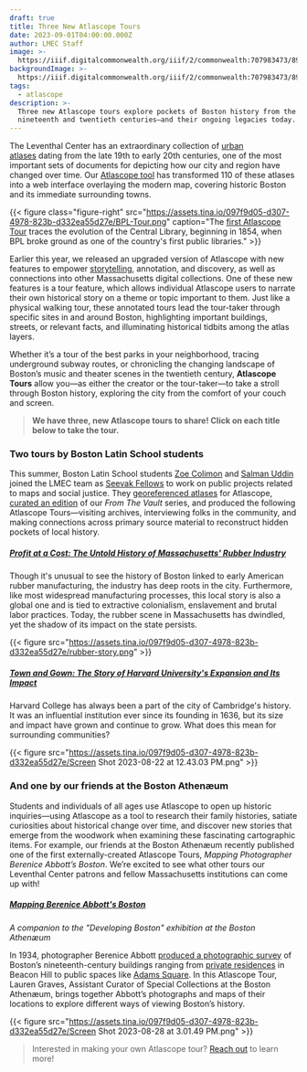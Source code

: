 ```yaml
---
draft: true
title: Three New Atlascope Tours
date: 2023-09-01T04:00:00.000Z
author: LMEC Staff
image: >-
  https://iiif.digitalcommonwealth.org/iiif/2/commonwealth:707983473/895,1051,7271,3643/1200,/0/default.jpg
backgroundImage: >-
  https://iiif.digitalcommonwealth.org/iiif/2/commonwealth:707983473/895,1051,7271,3643/1200,/0/default.jpg
tags:
  - atlascope
description: >-
  Three new Atlascope tours explore pockets of Boston history from the
  nineteenth and twentieth centuries—and their ongoing legacies today.
---
```


The Leventhal Center has an extraordinary collection of [urban atlases](https://collections.leventhalmap.org/search?utf8=%E2%9C%93\&f%5Bcollection_name_ssim%5D%5B%5D=Urban+Maps+%28Collection+of+Distinction%29\&f%5Bsubject_facet_ssim%5D%5B%5D=Boston+%28Mass.%29--Maps\&search_field=dummy_range\&range%5Bdate_facet_yearly_itim%5D%5Bbegin%5D=1860\&range%5Bdate_facet_yearly_itim%5D%5Bend%5D=1950\&commit=Apply) dating from the late 19th to early 20th centuries, one of the most important sets of documents for depicting how our city and region have changed over time. Our [Atlascope tool](https://www.atlascope.org/) has transformed 110 of these atlases into a web interface overlaying the modern map, covering historic Boston and its immediate surrounding towns.

{{< figure class="figure-right" src="https://assets.tina.io/097f9d05-d307-4978-823b-d332ea55d27e/BPL-Tour.png" caption="The [first Atlascope Tour](https://www.atlascope.org/#/view:tour$tour:346059865907527756) traces the evolution of the Central Library, beginning in 1854, when BPL broke ground as one of the country's first public libraries." >}}

Earlier this year, we released an upgraded version of Atlascope with new features to empower [storytelling](https://www.atlascope.org), annotation, and discovery, as well as connections into other Massachusetts digital collections. One of these new features is a tour feature, which allows individual Atlascope users to narrate their own historical story on a theme or topic important to them. Just like a physical walking tour, these annotated tours lead the tour-taker through specific sites in and around Boston, highlighting important buildings, streets, or relevant facts, and illuminating historical tidbits among the atlas layers.

Whether it’s a tour of the best parks in your neighborhood, tracing underground subway routes, or chronicling the changing landscape of Boston’s music and theater scenes in the twentieth century, **Atlascope Tours** allow you—as either the creator or the tour-taker—to take a stroll through Boston history, exploring the city from the comfort of your couch and screen.

> **We have three, new Atlascope tours to share! Click on each title below to take the tour.**

### Two tours by Boston Latin School students

This summer, Boston Latin School students [Zoe Colimon](https://www.leventhalmap.org/about/people/zoe-colimon/) and [Salman Uddin](https://www.leventhalmap.org/about/people/salman-uddin/) joined the LMEC team as [Seevak Fellows](https://www.bls.org/apps/news/show_news.jsp?REC_ID=860904\&id=0) to work on public projects related to maps and social justice. They [georeferenced atlases](https://cartinal.leventhalmap.org/guides/georeference.html#background-information) for Atlascope, [curated an edition](https://www.leventhalmap.org/articles/ftv-highlights-map-projections/) of our *From The Vault* series, and produced the following Atlascope Tours—visiting archives, interviewing folks in the community, and making connections across primary source material to reconstruct hidden pockets of local history.

##### [Profit at a Cost: The Untold History of Massachusetts' Rubber Industry](https://www.atlascope.org)

Though it's unusual to see the history of Boston linked to early American rubber manufacturing, the industry has deep roots in the city. Furthermore, like most widespread manufacturing processes, this local story is also a global one and is tied to extractive colonialism, enslavement and brutal labor practices. Today, the rubber scene in Massachusetts has dwindled, yet the shadow of its impact on the state persists. 

{{< figure src="https://assets.tina.io/097f9d05-d307-4978-823b-d332ea55d27e/rubber-story.png" >}}

##### [Town and Gown: The Story of Harvard University's Expansion and Its Impact](https://www.atlascope.org)

Harvard College has always been a part of the city of Cambridge's history. It was an influential institution ever since its founding in 1636, but its size and impact have grown and continue to grow. What does this mean for surrounding communities?

{{< figure src="https://assets.tina.io/097f9d05-d307-4978-823b-d332ea55d27e/Screen Shot 2023-08-22 at 12.43.03 PM.png" >}}

### And one by our friends at the Boston Athenæum

Students and individuals of all ages use Atlascope to open up historic inquiries—using Atlascope as a tool to research their family histories, satiate curiosities about historical change over time, and discover new stories that emerge from the woodwork when examining these fascinating cartographic items. For example, our friends at the Boston Athenæum recently published one of the first externally-created Atlascope Tours, *Mapping Photographer Berenice Abbott’s Boston*. We’re excited to see what other tours our Leventhal Center patrons and fellow Massachusetts institutions can come up with!

##### [Mapping Berenice Abbott's Boston](https://www.atlascope.org)

*A companion to the "Developing Boston" exhibition at the Boston Athenæum*

In 1934, photographer Berenice Abbott [produced a photographic survey](https://bostonathenaeum.org/visit/exhibitions/abbott-schwachman/) of Boston’s nineteenth-century buildings ranging from [private residences](https://cdm.bostonathenaeum.org/digital/collection/p16057coll8/id/27/rec/23) in Beacon Hill to public spaces like [Adams Square](https://cdm.bostonathenaeum.org/digital/collection/p16057coll8/id/14/rec/14). In this Atlascope Tour, Lauren Graves, Assistant Curator of Special Collections at the Boston Athenæum, brings together Abbott’s photographs and maps of their locations to explore different ways of viewing Boston’s history.

{{< figure src="https://assets.tina.io/097f9d05-d307-4978-823b-d332ea55d27e/Screen Shot 2023-08-28 at 3.01.49 PM.png" >}}

> Interested in making your own Atlascope tour? [Reach out](mailto:info@leventhalmap.org) to learn more!
